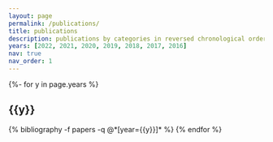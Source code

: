 ```yaml
---
layout: page
permalink: /publications/
title: publications
description: publications by categories in reversed chronological order. Citations available on <a href='https://scholar.google.com/citations?user=8TRcJAEAAAAJ&hl=en'>Google Scholar>.
years: [2022, 2021, 2020, 2019, 2018, 2017, 2016]
nav: true
nav_order: 1
---
```

<!-- _pages/publications.md -->
<div class="publications">

{%- for y in page.years %}
  <h2 class="year">{{y}}</h2>
  {% bibliography -f papers -q @*[year={{y}}]* %}
{% endfor %}

</div>
